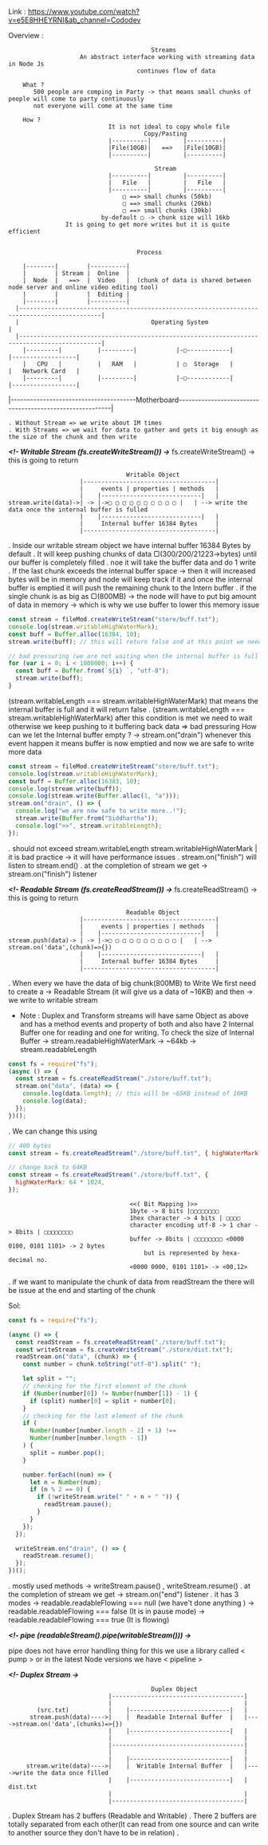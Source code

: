 Link : https://www.youtube.com/watch?v=e5E8HHEYRNI&ab_channel=Cododev

Overview :

                                            Streams
                        An abstract interface working with streaming data in Node Js
                                        continues flow of data

        What ?
           500 people are comping in Party -> that means small chunks of people will come to party continuously
           not everyone will come at the same time

        How ?
                                It is not ideal to copy whole file
                                          Copy/Pasting
                                |----------|         |----------|
                                |File(10GB)|   ==>   |File(10GB)|
                                |----------|         |----------|

                                             Stream
                                |----------|         |----------|
                                |   File   |         |   File   |
                                |----------|         |----------|
                                    ▢ ==> small chunks (50kb)
                                    ▢ ==> small chunks (20kb)
                                    ▢ ==> small chunks (30kb)
                              by-default ▢ -> chunk size will 16kb
                    It is going to get more writes but it is quite efficient


                                        Process

        |--------|        |----------|
        |        | Stream |  Online  |
        |  Node  |   ==>  |  Video   |  (chunk of data is shared between node server and online video editing tool)
        |        |        |  Editing |
        |--------|        |----------|
      |---------------------------------------------------------------------------------------------|
      |                                     Operating System                                        |
      |---------------------------------------------------------------------------------------------|
        |---------|          |---------|           |-▢------------|           |------------------|
        |   CPU   |          |   RAM   |           | ▢  Storage   |           |   Network Card   |
        |---------|          |---------|           |-▢------------|           |------------------|


|---------------------------------------Motherboard---------------------------------------------------------|

    . Without Stream => we write about 1M times
    . With Streams => we wait for data to gather and gets it big enough as the size of the chunk and then write

**_<!- Writable Stream (fs.createWriteStream()) ->_**
fs.createWriteStream() -> this is going to return

                                     Writable Object
                        |-------------------------------------|
                        |     events | properties | methods   |
                        |    |----------------------------|   |
    stream.write(data)->| -> |->▢ ▢ ▢ ▢ ▢ ▢ ▢ ▢ ▢ ▢ |   | --> write the data once the internal buffer is fulled
                        |    |----------------------------|   |
                        |     Internal buffer 16384 Bytes     |
                        |-------------------------------------|

. Inside our writable stream object we have internal buffer 16384 Bytes by default
. It will keep pushing chunks of data ▢(300/200/21223->bytes) until our buffer is completely filled
. noe it will take the buffer data and do 1 write
. If the last chunk exceeds the internal buffer space -> then it will increased bytes will be in memory and node will keep track if it and once the internal buffer is emptied it will push the remaining chunk to the Intern buffer
. if the single chunk is as big as ▢(800MB) -> the node will have to put big amount of data in memory -> which is why we use buffer to lower this memory issue

```js
const stream = fileMod.createWriteStream("store/buff.txt");
console.log(stream.writableHighWaterMark);
const buff = Buffer.alloc(16384, 10);
stream.write(buff); // this will return false and at this point we need to wait for it to empty itself

// bad pressuring (we are not waiting when the internal buffer is full )
for (var i = 0; i < 1000000; i++) {
  const buff = Buffer.from(`${i} `, "utf-8");
  stream.write(buff);
}
```

(stream.writableLength === stream.writableHighWaterMark) that means the internal buffer is full and it will return false
. (stream.writableLength === stream.writableHighWaterMark) after this condition is met we need to wait otherwise we keep pushing to it buffering back data => bad pressuring
How can we let the Internal buffer empty ?
-> stream.on("drain") whenever this event happen it means buffer is now emptied and now we are safe to write more data

```js
const stream = fileMod.createWriteStream("store/buff.txt");
console.log(stream.writableHighWaterMark);
const buff = Buffer.alloc(16383, 10);
console.log(stream.write(buff));
console.log(stream.write(Buffer.alloc(1, "a")));
stream.on("drain", () => {
  console.log("we are now safe to write more..!");
  stream.write(Buffer.from("Siddhartha"));
  console.log(">>", stream.writableLength);
});
```

. should not exceed stream.writableLength stream.writableHighWaterMark | it is bad practice -> it will have performance issues
. stream.on("finish") will listen to stream.end()
. at the completion of stream we get -> stream.on("finish") listener

**_<!- Readable Stream (fs.createReadStream()) ->_**
fs.createReadStream() -> this is going to return

                                     Readable Object
                        |-------------------------------------|
                        |     events | properties | methods   |
                        |    |----------------------------|   |
    stream.push(data)-> | -> |->▢ ▢ ▢ ▢ ▢ ▢ ▢ ▢ ▢ ▢ |   | --> stream.on('data',(chunk)=>{})
                        |    |----------------------------|   |
                        |     Internal buffer 16384 Bytes     |
                        |-------------------------------------|

. When every we have the data of big chunk(800MB) to Write
We first need to create a -> Readable Stream (it will give us a data of ~16KB) and then -> we write to writable stream

- Note : Duplex and Transform streams will have same Object as above and has a method events and property of both and also have 2 Internal Buffer one for reading and one for writing.
  To check the size of Internal Buffer
  -> stream.readableHighWaterMark -> ~64kb
  -> stream.readableLength

```js
const fs = require("fs");
(async () => {
  const stream = fs.createReadStream("./store/buff.txt");
  stream.on("data", (data) => {
    console.log(data.length); // this will be ~65KB instead of 16KB
    console.log(data);
  });
})();
```

. We can change this using

```js
// 400 bytes
const stream = fs.createReadStream("./store/buff.txt", { highWaterMark: 400 });

// change back to 64KB
const stream = fs.createReadStream("./store/buff.txt", {
  highWaterMark: 64 * 1024,
});
```

                                      <<( Bit Mapping )>>
                                      1byte -> 8 bits |▢▢▢▢▢▢▢▢
                                      1hex character -> 4 bits | ▢▢▢▢
                                      character encoding utf-8 -> 1 char -> 8bits | ▢▢▢▢▢▢▢▢
                                      buffer -> 8bits | ▢▢▢▢▢▢▢▢ <0000 0100, 0101 1101> -> 2 bytes
                                          but is represented by hexa-decimal no.
                                      <0000 0000, 0101 1101> -> <00,12>

. if we want to manipulate the chunk of data from readStream the there will be issue at the end and starting of the
chunk

Sol:

```js
const fs = require("fs");

(async () => {
  const readStream = fs.createReadStream("./store/buff.txt");
  const writeStream = fs.createWriteStream("./store/dist.txt");
  readStream.on("data", (chunk) => {
    const number = chunk.toString("utf-8").split(" ");

    let split = "";
    // checking for the first element of the chunk
    if (Number(number[0]) != Number(number[1]) - 1) {
      if (split) number[0] = split + number[0];
    }
    // checking for the last element of the chunk
    if (
      Number(number[number.length - 2] + 1) !==
      Number(number[number.length - 1])
    ) {
      split = number.pop();
    }

    number.forEach((num) => {
      let n = Number(num);
      if (n % 2 == 0) {
        if (!writeStream.write(" " + n + " ")) {
          readStream.pause();
        }
      }
    });
  });

  writeStream.on("drain", () => {
    readStream.resume();
  });
})();
```

. mostly used methods -> writeStream.pause() , writeStream.resume()
. at the completion of stream we get -> stream.on("end") listener
. it has 3 modes
-> readable.readableFlowing === null (we have't done anything )
-> readable.readableFlowing === false (It is in pause mode)
-> readable.readableFlowing === true (It is flowing)

**_<!- pipe (readableStream().pipe(writableStream())) ->_**

pipe does not have error handling thing
for this we use a library called < pump >
or in the latest Node versions we have < pipeline >

**_<!- Duplex Stream ->_**

                                            Duplex Object
                                |-------------------------------------|
                                |                                     |
            (src.txt)           |    |----------------------------|   |
          stream.push(data)---->|    |  Readable Internal Buffer  |   |---->stream.on('data',(chunks)=>{})
                                |    |----------------------------|   |
                                |                                     |
                                |-------------------------------------|
                                |                                     |
                                |    |----------------------------|   |
         stream.write(data)---->|    |  Writable Internal Buffer  |   |---->write the data once filled
                                |    |----------------------------|   |           dist.txt
                                |                                     |
                                |-------------------------------------|

. Duplex Stream has 2 buffers (Readable and Writable)
. There 2 buffers are totally separated from each other(It can read from one source and can write to another source they don't have to be in relation)
.
